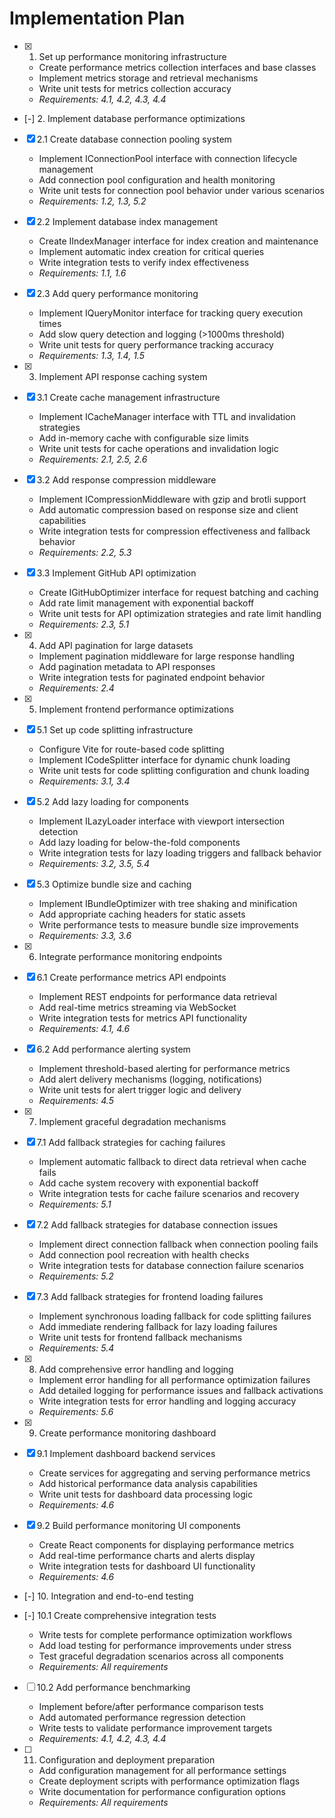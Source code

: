 # Implementation Plan

- [x] 1. Set up performance monitoring infrastructure





  - Create performance metrics collection interfaces and base classes
  - Implement metrics storage and retrieval mechanisms
  - Write unit tests for metrics collection accuracy
  - _Requirements: 4.1, 4.2, 4.3, 4.4_


- [-] 2. Implement database performance optimizations


- [x] 2.1 Create database connection pooling system


  - Implement IConnectionPool interface with connection lifecycle management
  - Add connection pool configuration and health monitoring
  - Write unit tests for connection pool behavior under various scenarios
  - _Requirements: 1.2, 1.3, 5.2_

- [x] 2.2 Implement database index management



  - Create IIndexManager interface for index creation and maintenance
  - Implement automatic index creation for critical queries
  - Write integration tests to verify index effectiveness
  - _Requirements: 1.1, 1.6_

- [x] 2.3 Add query performance monitoring






  - Implement IQueryMonitor interface for tracking query execution times
  - Add slow query detection and logging (>1000ms threshold)
  - Write unit tests for query performance tracking accuracy
  - _Requirements: 1.3, 1.4, 1.5_

- [x] 3. Implement API response caching system





- [x] 3.1 Create cache management infrastructure


  - Implement ICacheManager interface with TTL and invalidation strategies
  - Add in-memory cache with configurable size limits
  - Write unit tests for cache operations and invalidation logic
  - _Requirements: 2.1, 2.5, 2.6_

- [x] 3.2 Add response compression middleware


  - Implement ICompressionMiddleware with gzip and brotli support
  - Add automatic compression based on response size and client capabilities
  - Write integration tests for compression effectiveness and fallback behavior
  - _Requirements: 2.2, 5.3_

- [x] 3.3 Implement GitHub API optimization


  - Create IGitHubOptimizer interface for request batching and caching
  - Add rate limit management with exponential backoff
  - Write unit tests for API optimization strategies and rate limit handling
  - _Requirements: 2.3, 5.1_

- [x] 4. Add API pagination for large datasets





  - Implement pagination middleware for large response handling
  - Add pagination metadata to API responses
  - Write integration tests for paginated endpoint behavior
  - _Requirements: 2.4_

- [x] 5. Implement frontend performance optimizations





- [x] 5.1 Set up code splitting infrastructure


  - Configure Vite for route-based code splitting
  - Implement ICodeSplitter interface for dynamic chunk loading
  - Write unit tests for code splitting configuration and chunk loading
  - _Requirements: 3.1, 3.4_

- [x] 5.2 Add lazy loading for components


  - Implement ILazyLoader interface with viewport intersection detection
  - Add lazy loading for below-the-fold components
  - Write integration tests for lazy loading triggers and fallback behavior
  - _Requirements: 3.2, 3.5, 5.4_

- [x] 5.3 Optimize bundle size and caching


  - Implement IBundleOptimizer with tree shaking and minification
  - Add appropriate caching headers for static assets
  - Write performance tests to measure bundle size improvements
  - _Requirements: 3.3, 3.6_

- [x] 6. Integrate performance monitoring endpoints





- [x] 6.1 Create performance metrics API endpoints


  - Implement REST endpoints for performance data retrieval
  - Add real-time metrics streaming via WebSocket
  - Write integration tests for metrics API functionality
  - _Requirements: 4.1, 4.6_

- [x] 6.2 Add performance alerting system


  - Implement threshold-based alerting for performance metrics
  - Add alert delivery mechanisms (logging, notifications)
  - Write unit tests for alert trigger logic and delivery
  - _Requirements: 4.5_

- [x] 7. Implement graceful degradation mechanisms











- [x] 7.1 Add fallback strategies for caching failures


  - Implement automatic fallback to direct data retrieval when cache fails
  - Add cache system recovery with exponential backoff
  - Write integration tests for cache failure scenarios and recovery
  - _Requirements: 5.1_


- [x] 7.2 Add fallback strategies for database connection issues



  - Implement direct connection fallback when connection pooling fails
  - Add connection pool recreation with health checks
  - Write integration tests for database connection failure scenarios
  - _Requirements: 5.2_

- [x] 7.3 Add fallback strategies for frontend loading failures





  - Implement synchronous loading fallback for code splitting failures
  - Add immediate rendering fallback for lazy loading failures
  - Write unit tests for frontend fallback mechanisms
  - _Requirements: 5.4_

- [x] 8. Add comprehensive error handling and logging




  - Implement error handling for all performance optimization failures
  - Add detailed logging for performance issues and fallback activations
  - Write integration tests for error handling and logging accuracy
  - _Requirements: 5.6_

- [x] 9. Create performance monitoring dashboard






- [x] 9.1 Implement dashboard backend services


  - Create services for aggregating and serving performance metrics
  - Add historical performance data analysis capabilities
  - Write unit tests for dashboard data processing logic
  - _Requirements: 4.6_


- [x] 9.2 Build performance monitoring UI components


  - Create React components for displaying performance metrics
  - Add real-time performance charts and alerts display
  - Write integration tests for dashboard UI functionality
  - _Requirements: 4.6_

- [-] 10. Integration and end-to-end testing



- [-] 10.1 Create comprehensive integration tests

  - Write tests for complete performance optimization workflows
  - Add load testing for performance improvements under stress
  - Test graceful degradation scenarios across all components
  - _Requirements: All requirements_

- [ ] 10.2 Add performance benchmarking
  - Implement before/after performance comparison tests
  - Add automated performance regression detection
  - Write tests to validate performance improvement targets
  - _Requirements: 4.1, 4.2, 4.3, 4.4_

- [ ] 11. Configuration and deployment preparation
  - Add configuration management for all performance settings
  - Create deployment scripts with performance optimization flags
  - Write documentation for performance configuration options
  - _Requirements: All requirements_